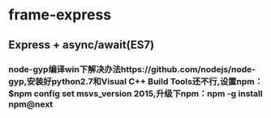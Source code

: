 # frame-express
## Express + async/await(ES7)
### node-gyp编译win下解决办法https://github.com/nodejs/node-gyp,安装好python2.7和Visual C++ Build Tools还不行,设置npm：$npm config set msvs_version 2015,升级下npm：npm -g install npm@next
